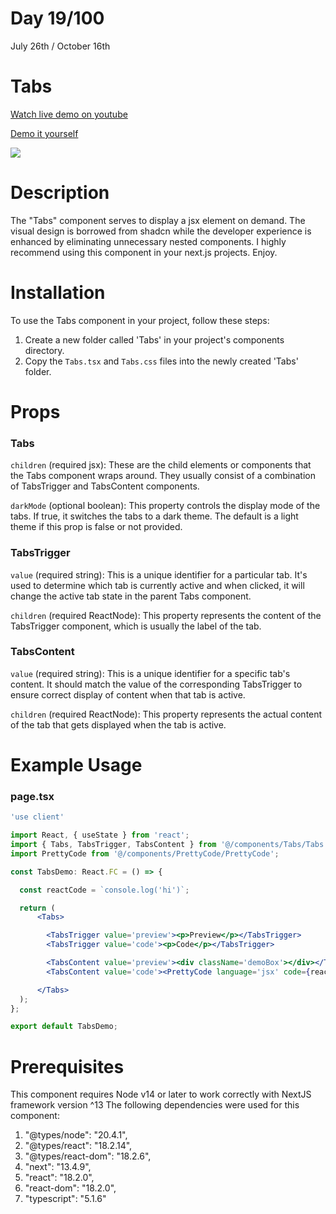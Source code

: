 # Day 19/100

July 26th / October 16th

# Tabs
<a href="https://www.youtube.com/watch?v=q2HqHt8Bcmc" target="_blank">Watch live demo on youtube</a>

<a href="https://100daysofcomponents.netlify.app/Tabs" target="_blank">Demo it yourself</a>

<a href="https://100daysofcomponents.netlify.app/Tabs" target="_blank"><img src="https://cdn.discordapp.com/attachments/715319623637270638/1134152788717359144/image.png"/></a>  

# Description 

The "Tabs" component serves to display a jsx element on demand. The visual design is borrowed from shadcn while the developer experience is enhanced by eliminating unnecessary nested components. I highly recommend using this component in your next.js projects. Enjoy.

# Installation 

To use the Tabs component in your project, follow these steps:

1. Create a new folder called 'Tabs' in your project's components directory.
2. Copy the `Tabs.tsx` and `Tabs.css` files into the newly created 'Tabs' folder.

# Props 
### Tabs
`children` (required jsx): These are the child elements or components that the Tabs component wraps around. They usually consist of a combination of TabsTrigger and TabsContent components.

`darkMode` (optional boolean): This property controls the display mode of the tabs. If true, it switches the tabs to a dark theme. The default is a light theme if this prop is false or not provided.

### TabsTrigger
`value` (required string): This is a unique identifier for a particular tab. It's used to determine which tab is currently active and when clicked, it will change the active tab state in the parent Tabs component.

`children` (required ReactNode): This property represents the content of the TabsTrigger component, which is usually the label of the tab.

### TabsContent
`value` (required string): This is a unique identifier for a specific tab's content. It should match the value of the corresponding TabsTrigger to ensure correct display of content when that tab is active.

`children` (required ReactNode): This property represents the actual content of the tab that gets displayed when the tab is active.

# Example Usage
### page.tsx
```jsx
'use client'

import React, { useState } from 'react';
import { Tabs, TabsTrigger, TabsContent } from '@/components/Tabs/Tabs';
import PrettyCode from '@/components/PrettyCode/PrettyCode';

const TabsDemo: React.FC = () => {

  const reactCode = `console.log('hi')`;

  return (
      <Tabs>

        <TabsTrigger value='preview'><p>Preview</p></TabsTrigger>
        <TabsTrigger value='code'><p>Code</p></TabsTrigger>

        <TabsContent value='preview'><div className='demoBox'></div></TabsContent>
        <TabsContent value='code'><PrettyCode language='jsx' code={reactCode} /></TabsContent>

      </Tabs>
  );
};

export default TabsDemo;
```

# Prerequisites
This component requires Node v14 or later to work correctly with NextJS framework version ^13
The following dependencies were used for this component:
1. "@types/node": "20.4.1",
2. "@types/react": "18.2.14",
3. "@types/react-dom": "18.2.6",
4. "next": "13.4.9",
5. "react": "18.2.0",
6. "react-dom": "18.2.0",
7. "typescript": "5.1.6"